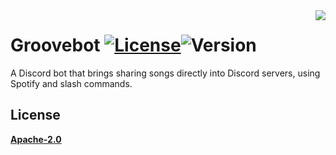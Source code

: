 <img src="[Groovebot_Logo.png](https://github.com/Glitchood101/Groovebot/blob/main/GrooveBot_Logo.png)" align="right" />

# Groovebot [![License](https://img.shields.io/badge/License-Apache%202.0-blue?style=for-the-badge)](https://opensource.org/licenses/Apache-2.0)![Version](https://img.shields.io/badge/Version-1-blue?style=for-the-badge)

A Discord bot that brings sharing songs directly into Discord servers, using Spotify and slash commands.


## License

**[Apache-2.0](https://choosealicense.com/licenses/apache-2.0/)**
